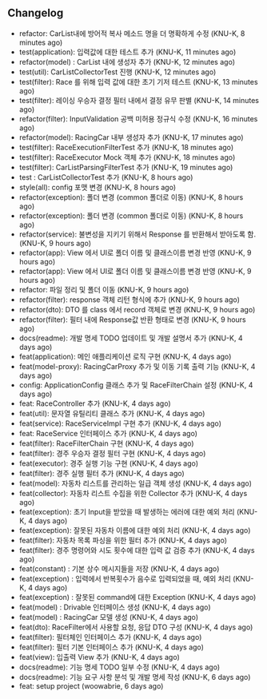 ## Changelog
* refactor: CarList내에 방어적 복사 메소드 명을 더 명확하게 수정 (KNU-K, 8 minutes ago)
* test(application): 입력값에 대한 테스트 추가 (KNU-K, 11 minutes ago)
* refactor(model) : CarList 내에 생성자 추가 (KNU-K, 12 minutes ago)
* test(util): CarListCollectorTest 진행 (KNU-K, 12 minutes ago)
* test(filter): Race 를 위해 입력 값에 대한 초기 기저 테스트 (KNU-K, 13 minutes ago)
* test(filter): 레이싱 우승자 결정 필터 내에서 결정 유무 판별 (KNU-K, 14 minutes ago)
* refactor(filter): InputValidation 공백 미허용 정규식 수정 (KNU-K, 16 minutes ago)
* refactor(model): RacingCar 내부 생성자 추가 (KNU-K, 17 minutes ago)
* test(filter): RaceExecutionFilterTest 추가 (KNU-K, 18 minutes ago)
* test(filter): RaceExecutor Mock 객체 추가 (KNU-K, 18 minutes ago)
* test(filter): CarListParsingFilterTest 추가 (KNU-K, 19 minutes ago)
* test : CarListCollectorTest 추가 (KNU-K, 8 hours ago)
* style(all): config 포맷 변경 (KNU-K, 8 hours ago)
* refactor(exception): 폴더 변경 (common 폴더로 이동) (KNU-K, 8 hours ago)
* refactor(exception): 폴더 변경 (common 폴더로 이동) (KNU-K, 8 hours ago)
* refactor(service): 불변성을 지키기 위해서 Response 를 반환해서 받아도록 함. (KNU-K, 9 hours ago)
* refactor(app): View 에서 UI로 폴더 이름 및 클래스이름 변경 반영 (KNU-K, 9 hours ago)
* refactor(app): View 에서 UI로 폴더 이름 및 클래스이름 변경 반영 (KNU-K, 9 hours ago)
* refactor: 파일 정리 및 폴더 이동 (KNU-K, 9 hours ago)
* refactor(filter): response 객체 리턴 형식에 추가 (KNU-K, 9 hours ago)
* refactor(dto): DTO 를 class 에서 record 객체로 변경 (KNU-K, 9 hours ago)
* refactor(filter): 필터 내에 Response값 반환 형태로 변경 (KNU-K, 9 hours ago)
* docs(readme): 개발 명세 TODO 업데이트 및 개발 설명서 추가 (KNU-K, 4 days ago)
* feat(application): 메인 애플리케이션 로직 구현 (KNU-K, 4 days ago)
* feat(model-proxy): RacingCarProxy 추가 및 이동 기록 출력 기능 (KNU-K, 4 days ago)
* config: ApplicationConfig 클래스 추가 및 RaceFilterChain 설정 (KNU-K, 4 days ago)
* feat: RaceController 추가 (KNU-K, 4 days ago)
* feat(util): 문자열 유틸리티 클래스 추가 (KNU-K, 4 days ago)
* feat(service): RaceServiceImpl 구현 추가 (KNU-K, 4 days ago)
* feat: RaceService 인터페이스 추가 (KNU-K, 4 days ago)
* feat(filter): RaceFilterChain 구현 (KNU-K, 4 days ago)
* feat(filter): 경주 우승자 결정 필터 구현 (KNU-K, 4 days ago)
* feat(executor): 경주 실행 기능 구현 (KNU-K, 4 days ago)
* feat(filter): 경주 실행 필터 추가 (KNU-K, 4 days ago)
* feat(model): 자동차 리스트를 관리하는 일급 객체 생성 (KNU-K, 4 days ago)
* feat(collector): 자동차 리스트 수집을 위한 Collector 추가 (KNU-K, 4 days ago)
* feat(exception): 초기 Input을 받았을 때 발생하는 에러에 대한 예외 처리 (KNU-K, 4 days ago)
* feat(exception): 잘못된 자동차 이름에 대한 예외 처리 (KNU-K, 4 days ago)
* feat(filter): 자동차 목록 파싱을 위한 필터 추가 (KNU-K, 4 days ago)
* feat(filter): 경주 명령어와 시도 횟수에 대한 입력 값 검증 추가 (KNU-K, 4 days ago)
* feat(constant) : 기본 상수 메시지들을 저장 (KNU-K, 4 days ago)
* feat(exception) : 입력에서 반복횟수가 음수로 입력되었을 때, 예외 처리 (KNU-K, 4 days ago)
* feat(exception) : 잘못된 command에 대한 Exception (KNU-K, 4 days ago)
* feat(model) : Drivable 인터페이스 생성 (KNU-K, 4 days ago)
* feat(model) : RacingCar 모델 생성 (KNU-K, 4 days ago)
* feat(dto): RaceFilter에서 사용할 요청, 응답 DTO 구성 (KNU-K, 4 days ago)
* feat(filter): 필터체인 인터페이스 추가 (KNU-K, 4 days ago)
* feat(filter): 필터 기본 인터페이스 추가 (KNU-K, 4 days ago)
* feat(view): 입출력 View 추가 (KNU-K, 4 days ago)
* docs(readme): 기능 명세 TODO 일부 수정 (KNU-K, 4 days ago)
* docs(readme): 기능 요구 사항 분석 및 개발 명세 작성 (KNU-K, 6 days ago)
* feat: setup project (woowabrie, 6 days ago)